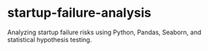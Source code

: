 # startup-failure-analysis
Analyzing startup failure risks using Python, Pandas, Seaborn, and statistical hypothesis testing.
